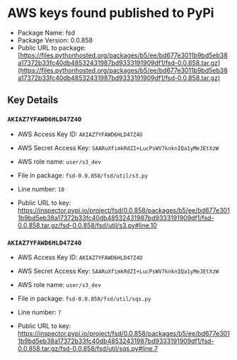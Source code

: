 # AWS keys found published to PyPi

* Package Name: fsd
* Package Version: 0.0.858
* Public URL to package: [https://files.pythonhosted.org/packages/b5/ee/bd677e3011b9bd5eb38a17372b33fc40db48532431987bd9333191909df1/fsd-0.0.858.tar.gz](https://files.pythonhosted.org/packages/b5/ee/bd677e3011b9bd5eb38a17372b33fc40db48532431987bd9333191909df1/fsd-0.0.858.tar.gz)

## Key Details

### `AKIAZ7YFAWD6HLD47Z4O`

* AWS Access Key ID: `AKIAZ7YFAWD6HLD47Z4O`
* AWS Secret Access Key: `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` 
* AWS role name: `user/s3_dev`
* File in package: `fsd-0.0.858/fsd/util/s3.py`
* Line number: `10`

* Public URL to key: https://inspector.pypi.io/project/fsd/0.0.858/packages/b5/ee/bd677e3011b9bd5eb38a17372b33fc40db48532431987bd9333191909df1/fsd-0.0.858.tar.gz/fsd-0.0.858/fsd/util/s3.py#line.10



### `AKIAZ7YFAWD6HLD47Z4O`

* AWS Access Key ID: `AKIAZ7YFAWD6HLD47Z4O`
* AWS Secret Access Key: `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` 
* AWS role name: `user/s3_dev`
* File in package: `fsd-0.0.858/fsd/util/sqs.py`
* Line number: `7`

* Public URL to key: https://inspector.pypi.io/project/fsd/0.0.858/packages/b5/ee/bd677e3011b9bd5eb38a17372b33fc40db48532431987bd9333191909df1/fsd-0.0.858.tar.gz/fsd-0.0.858/fsd/util/sqs.py#line.7



